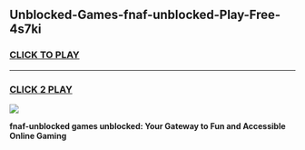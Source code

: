 
## Unblocked-Games-fnaf-unblocked-Play-Free-4s7ki
<h3>
<a href="https://premium76.site?title=fnaf-unblocked&ref=23A">CLICK TO PLAY</a></h3>
<hr>

<h3>
<a href="https://premium76.site?title=fnaf-unblocked&ref=23A">CLICK 2 PLAY</a>
  
</h3>

<a href="https://premium76.site?title=fnaf-unblocked&ref=23A"><img src="https://clearcache.store/games.png"></a>


**fnaf-unblocked games unblocked: Your Gateway to Fun and Accessible Online Gaming**
